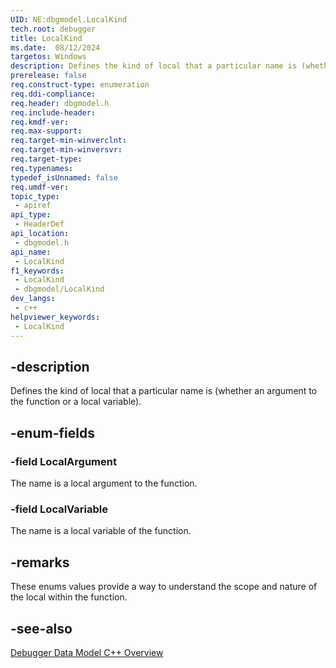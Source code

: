 ```yaml
---
UID: NE:dbgmodel.LocalKind
tech.root: debugger
title: LocalKind
ms.date:  08/12/2024
targetos: Windows
description: Defines the kind of local that a particular name is (whether an argument to the function or a local variable).  
prerelease: false
req.construct-type: enumeration
req.ddi-compliance: 
req.header: dbgmodel.h
req.include-header: 
req.kmdf-ver: 
req.max-support: 
req.target-min-winverclnt: 
req.target-min-winversvr: 
req.target-type: 
req.typenames: 
typedef_isUnnamed: false
req.umdf-ver: 
topic_type:
 - apiref
api_type:
 - HeaderDef
api_location:
 - dbgmodel.h
api_name:
 - LocalKind
f1_keywords:
 - LocalKind
 - dbgmodel/LocalKind
dev_langs:
 - c++
helpviewer_keywords:
 - LocalKind
---
```


## -description
   
Defines the kind of local that a particular name is (whether an argument to the function or a local variable).  
   
## -enum-fields  
   
### -field LocalArgument  
   
The name is a local argument to the function.  
   
### -field LocalVariable  
   
The  name is a local variable of the function.  
   
## -remarks  
   
These enums values provide a way to understand the scope and nature of the local within the function. 


## -see-also

[Debugger Data Model C++ Overview](/windows-hardware/drivers/debugger/data-model-cpp-overview)
